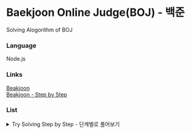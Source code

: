 # Baekjoon Online Judge(BOJ) - 백준

Solving Alogorithm of BOJ 

### Language

Node.js

### Links

[Beakjoon](https://www.acmicpc.net "백준 메인 페이지")  
[Beakjoon - Step by Step](https://www.acmicpc.net/step "백준 단계별로 풀어보기")

### List

<details markdown="1">
<summary>Try Solving Step by Step - 단계별로 풀어보기</summary>

- [ ] 1. 입출력과 사칙연산
- [ ] 2. if문
- [ ] 3. for문
- [ ] 4. while문
- [ ] 5. 1차원 배열
- [ ] 6. 함수
- [ ] 7. 문자열
- [ ] 8. 기본 수학 1
- [ ] 9. 기본 수학 2
- [ ] 10. 재귀
- [ ] 11. 브루트 포스
- [ ] 12. 정렬
- [ ] 13. 집합과 맵
- [ ] 14. 백트래킹
- [ ] 15. 동적 계획법 1
- [ ] 16. 그리디 알고리즘
- [ ] 17. 정수론 및 조합론
- [ ] 18. 스택
- [ ] 19. 큐, 덱
- [ ] 20. 분할 정복
  </details>
